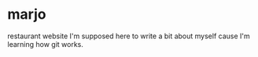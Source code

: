 # marjo
restaurant website
I'm supposed here to write a bit about myself cause I'm learning how git works.
